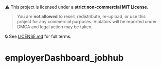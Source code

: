 ⚠️ This project is licensed under a **strict non-commercial MIT License**.

> You are **not allowed** to resell, redistribute, re-upload, or use this project for any commercial purposes. Violators will be reported under DMCA and legal action may be taken.

🔒 See [LICENSE.md](./LICENSE.md) for full terms.
# employerDashboard_jobhub
